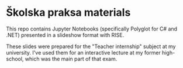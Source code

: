# Školska praksa materials

This repo contains Jupyter Notebooks (specifically Polyglot for C# and .NET) presented in a slideshow format with RISE.

These slides were prepared for the "Teacher internship" subject at my university.
I've used them for an interactive lecture at my former high-school, which was the main part of that exam.
